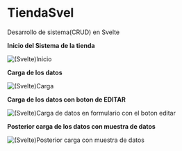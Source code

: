 # TiendaSvel
Desarrollo de sistema(CRUD) en Svelte 

**Inicio del Sistema de la tienda**


![(Svelte)Inicio](https://user-images.githubusercontent.com/54823116/127719065-bb699de6-398b-451f-93da-8fa57d4388f7.png)

**Carga de los datos** 


![(Svelte)Carga](https://user-images.githubusercontent.com/54823116/127719146-694418cd-b4ad-41f1-82d1-6fc914307326.png)

**Carga de los datos con boton de EDITAR**


![(Svelte)Carga de datos en formulario con el boton editar](https://user-images.githubusercontent.com/54823116/127719218-c5a92b39-fbbd-4faf-ba98-f43b4bfd38e2.png)

**Posterior carga de los datos con muestra de datos**


![(Svelte)Posterior carga con muestra de datos](https://user-images.githubusercontent.com/54823116/127719270-eebb3712-0550-4914-b275-ba0c28348292.png)
